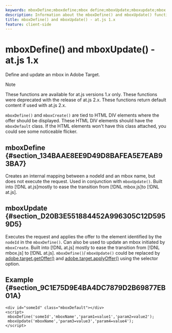 ```yaml
---
keywords: mboxDefine;mboxdefine;mbox define;mboxUpdate;mboxupdate;mbox update;at.js;functions;function
description: Information about the mboxDefine() and mboxUpdate() functions for the Adobe Target at.js JavaScript library.
title: mboxDefine() and mboxUpdate() - at.js 1.x
feature: client-side
---
```


# mboxDefine() and mboxUpdate() - at.js 1.x

Define and update an mbox in Adobe Target.

>[!NOTE]
>
>These functions are available for at.js versions 1.*x* only. These functions were deprecated with the release of at.js 2.x. These functions return default content if used with at.js 2.x.

`mboxDefine()` and `mboxCreate()` are tied to HTML DIV elements where the offer should be displayed. These HTML DIV elements should have the `mboxDefault` class. If the HTML elements won't have this class attached, you could see some noticeable flicker.

## mboxDefine {#section_134BAAE8EE9D49D8BAFEA5E7EAB93BA7}

Creates an internal mapping between a nodeId and an mbox name, but does not execute the request. Used in conjunction with `mboxUpdate()`. Built into [!DNL at.js]mostly to ease the transition from [!DNL mbox.js]to [!DNL at.js].

## mboxUpdate {#section_D20B3E551884452A996305C12D5959D5}

Executes the request and applies the offer to the element identified by the `nodeId` in the `mboxDefine()`. Can also be used to update an mbox initiated by `mboxCreate`. Built into [!DNL at.js] mostly to ease the transition from [!DNL mbox.js] to [!DNL at.js]. `mboxDefine()`/ `mboxUpdate()` could be replaced by [adobe.target.getOffer()](/help/c-implementing-target/c-implementing-target-for-client-side-web/adobe-target-getoffer.md) and [adobe.target.applyOffer()](/help/c-implementing-target/c-implementing-target-for-client-side-web/adobe-target-applyoffer.md) using the selector option.

## Example {#section_9C1E75D9E4BA4DC7879D2B69877EB01A}

```
<div id="someId" class="mboxDefault"></div> 
<script> 
 mboxDefine('someId','mboxName','param1=value1','param2=value2'); 
 mboxUpdate('mboxName','param3=value3','param4=value4'); 
</script>
```
